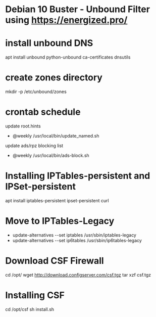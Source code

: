 # Debian 10 Buster - Unbound Filter using https://energized.pro/

# install unbound DNS
apt install unbound python-unbound ca-certificates dnsutils

# create zones directory
mkdir -p /etc/unbound/zones

# crontab schedule
update root.hints
- @weekly /usr/local/bin/update_named.sh

update ads/rpz blocking list
- @weekly /usr/local/bin/ads-block.sh

# Installing IPTables-persistent and IPSet-persistent
apt install iptables-persistent ipset-persistent curl

# Move to IPTables-Legacy
- update-alternatives --set iptables /usr/sbin/iptables-legacy
- update-alternatives --set ip6tables /usr/sbin/ip6tables-legacy

# Download CSF Firewall
cd /opt/ 
wget http://download.configserver.com/csf.tgz 
tar xzf csf.tgz 

# Installing CSF
cd /opt/csf 
sh install.sh 
